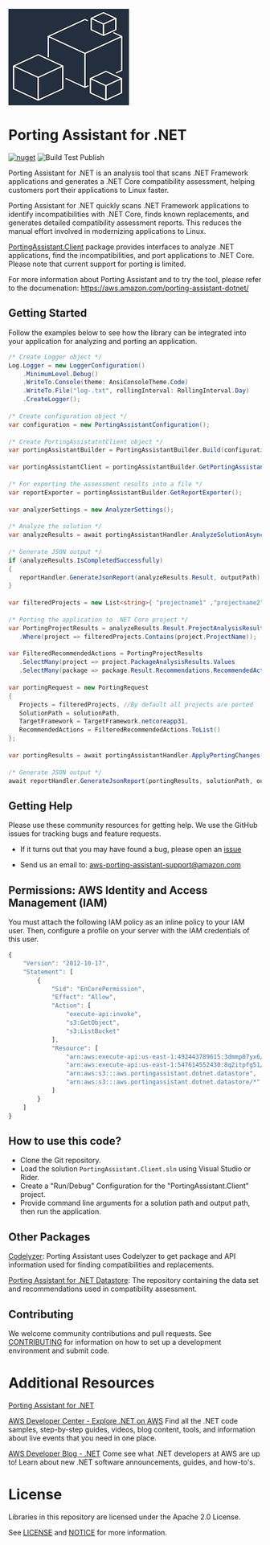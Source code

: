 ![Porting Assistant for .NET](./logo.png "Porting Assistant for .NET")

# Porting Assistant for .NET
[![nuget](https://img.shields.io/nuget/v/PortingAssistant.Client.svg)](https://www.nuget.org/packages/PortingAssistant.Client/)
![Build Test Publish](https://github.com/aws/porting-assistant-dotnet-client/workflows/Build%20Test%20Publish/badge.svg)
 
Porting Assistant for .NET is an analysis tool that scans .NET Framework applications and generates a .NET Core compatibility assessment, helping customers port their applications to Linux faster.
 
Porting Assistant for .NET quickly scans .NET Framework applications to identify incompatibilities with .NET Core, finds known replacements, and generates detailed compatibility assessment reports. This reduces the manual effort involved in modernizing applications to Linux.
 
[PortingAssistant.Client](https://www.nuget.org/packages/PortingAssistant.Client/) package provides interfaces to analyze .NET applications, find the incompatibilities, and port applications to .NET Core. Please note that current support for porting is limited.
 
For more information about Porting Assistant and to try the tool, please refer to the documenation: https://aws.amazon.com/porting-assistant-dotnet/

## Getting Started

Follow the examples below to see how the library can be integrated into your application for analyzing and porting an application.

```csharp
/* Create Logger object */
Log.Logger = new LoggerConfiguration()
    .MinimumLevel.Debug()
    .WriteTo.Console(theme: AnsiConsoleTheme.Code)
    .WriteTo.File("log-.txt", rollingInterval: RollingInterval.Day)
    .CreateLogger();

/* Create configuration object */
var configuration = new PortingAssistantConfiguration();

/* Create PortingAssistatntClient object */
var portingAssistantBuilder = PortingAssistantBuilder.Build(configuration, logger);

var portingAssistantClient = portingAssistantBuilder.GetPortingAssistant();

/* For exporting the assessment results into a file */
var reportExporter = portingAssistantBuilder.GetReportExporter();

var analyzerSettings = new AnalyzerSettings();

/* Analyze the solution */
var analyzeResults = await portingAssistantHandler.AnalyzeSolutionAsync(solutionPath, analyzerSettings);

/* Generate JSON output */
if (analyzeResults.IsCompletedSuccessfully)
{
   reportHandler.GenerateJsonReport(analyzeResults.Result, outputPath);
}

var filteredProjects = new List<string>{ "projectname1" ,"projectname2"} 

/* Porting the application to .NET Core project */
var PortingProjectResults = analyzeResults.Result.ProjectAnalysisResults
   .Where(project => filteredProjects.Contains(project.ProjectName));

var FilteredRecommendedActions = PortingProjectResults
   .SelectMany(project => project.PackageAnalysisResults.Values
   .SelectMany(package => package.Result.Recommendations.RecommendedActions));

var portingRequest = new PortingRequest
{
   Projects = filteredProjects, //By default all projects are ported
   SolutionPath = solutionPath,
   TargetFramework = TargetFramework.netcoreapp31,
   RecommendedActions = FilteredRecommendedActions.ToList()
};

var portingResults = await portingAssistantHandler.ApplyPortingChanges(portingRequest);

/* Generate JSON output */
await reportHandler.GenerateJsonReport(portingResults, solutionPath, outputPath);
```

## Getting Help

Please use these community resources for getting help. We use the GitHub issues
for tracking bugs and feature requests.

* If it turns out that you may have found a bug,
  please open an [issue](https://github.com/aws/porting-assistant-dotnet-client/issues/new)
  
* Send us an email to: aws-porting-assistant-support@amazon.com
  
## Permissions: AWS Identity and Access Management (IAM)
 
You must attach the following IAM policy as an inline policy to your IAM user. Then, configure a profile on your server with the IAM credentials of this user.
 
 
```javascript
{
    "Version": "2012-10-17",
    "Statement": [
        {
            "Sid": "EnCorePermission",
            "Effect": "Allow",
            "Action": [
                "execute-api:invoke",
                "s3:GetObject",
                "s3:ListBucket"
            ],
            "Resource": [
                "arn:aws:execute-api:us-east-1:492443789615:3dmmp07yx6/*",
                "arn:aws:execute-api:us-east-1:547614552430:8q2itpfg51/*",
                "arn:aws:s3:::aws.portingassistant.dotnet.datastore",
                "arn:aws:s3:::aws.portingassistant.dotnet.datastore/*"
            ]
        }
    ]
}
```
## How to use this code?
* Clone the Git repository.
* Load the solution `PortingAssistant.Client.sln` using Visual Studio or Rider. 
* Create a "Run/Debug" Configuration for the "PortingAssistant.Client" project.
* Provide command line arguments for a solution path and output path, then run the application.

## Other Packages
[Codelyzer](https://github.com/aws/codelyzer-analysis): Porting Assistant uses Codelyzer to get package and API information used for finding compatibilities and replacements.

[Porting Assistant for .NET Datastore](https://github.com/aws/porting-assistant-dotnet-datastore): The repository containing the data set and recommendations used in compatibility assessment.


## Contributing

We welcome community contributions and pull requests. See
[CONTRIBUTING](./CONTRIBUTING.md) for information on how to set up a development
environment and submit code.

# Additional Resources
 
[Porting Assistant for .NET](https://docs.aws.amazon.com/portingassistant/index.html)
 
[AWS Developer Center - Explore .NET on AWS](https://aws.amazon.com/developer/language/net/)
Find all the .NET code samples, step-by-step guides, videos, blog content, tools, and information about live events that you need in one place.
 
[AWS Developer Blog - .NET](https://aws.amazon.com/blogs/developer/category/programing-language/dot-net/)
Come see what .NET developers at AWS are up to!  Learn about new .NET software announcements, guides, and how-to's.


# License

Libraries in this repository are licensed under the Apache 2.0 License.

See [LICENSE](./LICENSE) and [NOTICE](./NOTICE) for more information.  

